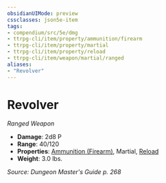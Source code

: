 ```yaml
---
obsidianUIMode: preview
cssclasses: json5e-item
tags:
- compendium/src/5e/dmg
- ttrpg-cli/item/property/ammunition/firearm
- ttrpg-cli/item/property/martial
- ttrpg-cli/item/property/reload
- ttrpg-cli/item/weapon/martial/ranged
aliases: 
- "Revolver"
---
```

# Revolver
*Ranged Weapon*  

- **Damage**: 2d8 P
- **Range**: 40/120
- **Properties**: [Ammunition (Firearm)](/compendium/rules/item-properties.md#Ammunition%20(Firearm)), Martial, [Reload](/compendium/rules/item-properties.md#Reload)
- **Weight**: 3.0 lbs.

*Source: Dungeon Master's Guide p. 268*